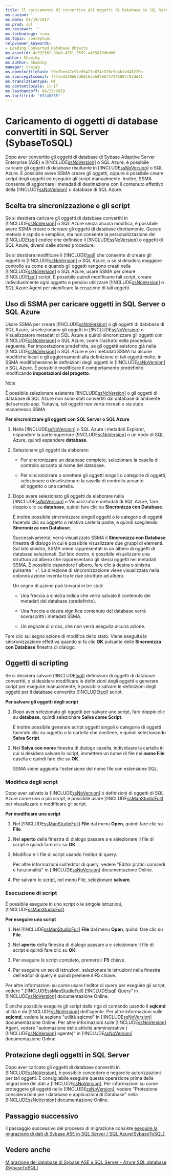 ```yaml
---
title: Il caricamento di convertire gli oggetti di Database in SQL Server (SybaseToSQL) | Microsoft Docs
ms.custom: ''
ms.date: 01/19/2017
ms.prod: sql
ms.reviewer: ''
ms.technology: ssma
ms.topic: conceptual
helpviewer_keywords:
- Loading Converted Database Objects
ms.assetid: 4c59256f-99a8-4351-9559-a455813dbd06
author: Shamikg
ms.author: Shamikg
manager: craigg
ms.openlocfilehash: 96e2bee47c97e85421b074e870c9dab1dd46220a
ms.sourcegitcommit: f7fced330b64d6616aeb8766747295807c92dd41
ms.translationtype: MT
ms.contentlocale: it-IT
ms.lasthandoff: 04/23/2019
ms.locfileid: "63245885"
---
```

# <a name="loading-converted-database-objects-into-sql-server-sybasetosql"></a>Caricamento di oggetti di database convertiti in SQL Server (SybaseToSQL)
Dopo aver convertito gli oggetti di database di Sybase Adaptive Server Enterprise (ASE) a [!INCLUDE[ssNoVersion](../../includes/ssnoversion-md.md)] o SQL Azure, è possibile caricare gli oggetti di database risultante in [!INCLUDE[ssNoVersion](../../includes/ssnoversion-md.md)] o SQL Azure. È possibile avere SSMA creare gli oggetti, oppure è possibile creare script degli oggetti ed eseguire gli script manualmente. Inoltre, SSMA consente di aggiornare i metadati di destinazione con il contenuto effettivo della [!INCLUDE[ssNoVersion](../../includes/ssnoversion-md.md)] o database di SQL Azure.  
  
## <a name="choosing-between-synchronization-and-scripts"></a>Scelta tra sincronizzazione e gli script  
Se si desidera caricare gli oggetti di database convertiti in [!INCLUDE[ssNoVersion](../../includes/ssnoversion-md.md)] o SQL Azure senza alcuna modifica, è possibile avere SSMA creare o ricreare gli oggetti di database direttamente. Questo metodo è rapido e semplice, ma non consente la personalizzazione del [!INCLUDE[tsql](../../includes/tsql-md.md)] codice che definisce il [!INCLUDE[ssNoVersion](../../includes/ssnoversion-md.md)] o oggetti di SQL Azure, diversi dalle stored procedure.  
  
Se si desidera modificare il [!INCLUDE[tsql](../../includes/tsql-md.md)] che consente di creare gli oggetti in [!INCLUDE[ssNoVersion](../../includes/ssnoversion-md.md)] o SQL Azure, o se si desidera maggiore controllo su come e quando gli oggetti vengono creati nella [!INCLUDE[ssNoVersion](../../includes/ssnoversion-md.md)] o SQL Azure, usare SSMA per creare [!INCLUDE[tsql](../../includes/tsql-md.md)] script. È possibile quindi modificano tali script, creare individualmente ogni oggetto e persino utilizzare [!INCLUDE[ssNoVersion](../../includes/ssnoversion-md.md)] o SQL Azure Agent per pianificare la creazione di tali oggetti.  
  
## <a name="using-ssma-to-load-objects-into-sql-server-or-sql-azure"></a>Uso di SSMA per caricare oggetti in SQL Server o SQL Azure  
Usare SSMA per creare [!INCLUDE[ssNoVersion](../../includes/ssnoversion-md.md)] o gli oggetti di database di SQL Azure, si selezionano gli oggetti in [!INCLUDE[ssNoVersion](../../includes/ssnoversion-md.md)] o Visualizzatore metadati di SQL Azure e quindi sincronizzare gli oggetti con [!INCLUDE[ssNoVersion](../../includes/ssnoversion-md.md)] o SQL Azure, come illustrato nella procedura seguente. Per impostazione predefinita, se gli oggetti esistono già nella [!INCLUDE[ssNoVersion](../../includes/ssnoversion-md.md)] o SQL Azure e se i metadati SSMA ha alcune modifiche locali o gli aggiornamenti alla definizione di tali oggetti molto, in SSMA modificheranno le definizioni degli oggetti in [!INCLUDE[ssNoVersion](../../includes/ssnoversion-md.md)] o SQL Azure. È possibile modificare il comportamento predefinito modificando **impostazioni del progetto**.  
  
> [!NOTE]  
> È possibile selezionare esistente [!INCLUDE[ssNoVersion](../../includes/ssnoversion-md.md)] o gli oggetti di database di SQL Azure non sono stati convertiti dal database di ambiente del servizio app. Tuttavia, tali oggetti non verrà ricreati o sia stato manomesso SSMA.  
  
**Per sincronizzare gli oggetti con SQL Server o SQL Azure**  
  
1.  Nella [!INCLUDE[ssNoVersion](../../includes/ssnoversion-md.md)] o SQL Azure i metadati Explorer, espandere la parte superiore [!INCLUDE[ssNoVersion](../../includes/ssnoversion-md.md)] o un nodo di SQL Azure, quindi espandere **database**.  
  
2.  Selezionare gli oggetti da elaborare:  
  
    -   Per sincronizzare un database completo, selezionare la casella di controllo accanto al nome del database.  
  
    -   Per sincronizzare o omettere gli oggetti singoli o categorie di oggetti, selezionare o deselezionare la casella di controllo accanto all'oggetto o una cartella.  
  
3.  Dopo avere selezionato gli oggetti da elaborare nella [!INCLUDE[ssNoVersion](../../includes/ssnoversion-md.md)] o Visualizzatore metadati di SQL Azure, fare doppio clic su **database**, quindi fare clic su **Sincronizza con Database**.  
  
    È inoltre possibile sincronizzare singoli oggetti o le categorie di oggetti facendo clic su oggetto o relativa cartella padre, e quindi scegliendo **Sincronizza con Database**.  
  
    Successivamente, verrà visualizzato SSMA il **Sincronizza con Database** finestra di dialogo in cui è possibile visualizzare due gruppi di elementi. Sul lato sinistro, SSMA viene rappresentati in un albero di oggetti di database selezionati. Sul lato destro, è possibile visualizzare una struttura ad albero che rappresentano gli stessi oggetti nei metadati SSMA. È possibile espandere l'albero, fare clic a destra o sinistra pulsante ' +'. La direzione di sincronizzazione viene visualizzata nella colonna azione inserita tra le due strutture ad albero.  
  
    Un segno di azione può trovarsi in tre stati:  
  
    -   Una freccia a sinistra indica che verrà salvato il contenuto dei metadati del database (predefinito).  
  
    -   Una freccia a destra significa contenuto del database verrà sovrascritti i metadati SSMA.  
  
    -   Un segnale di cross, che non verrà eseguita alcuna azione.  
  
Fare clic sul segno azione di modifica dello stato. Viene eseguita la sincronizzazione effettiva quando si fa clic **OK** pulsante delle **Sincronizza con Database** finestra di dialogo.  
  
## <a name="scripting-objects"></a>Oggetti di scripting  
Se si desidera salvare [!INCLUDE[tsql](../../includes/tsql-md.md)] definizioni di oggetti di database convertiti, o si desidera modificare le definizioni degli oggetti e generare script per eseguire manualmente, è possibile salvare le definizioni degli oggetti per il database convertito [!INCLUDE[tsql](../../includes/tsql-md.md)] script.  
  
**Per salvare gli oggetti degli script**  
  
1.  Dopo aver selezionato gli oggetti per salvare uno script, fare doppio clic su **database**, quindi selezionare **Salva come Script**.  
  
    È inoltre possibile generare script oggetti singoli o categorie di oggetti facendo clic su oggetto o la cartella che contiene, e quindi selezionando **Salva Script**.  
  
2.  Nel **Salva con nome** finestra di dialogo casella, individuare la cartella in cui si desidera salvare lo script, immettere un nome di file nei **nome File** casella e quindi fare clic su **OK**.  
  
    SSMA viene aggiunta l'estensione del nome file con estensione SQL.  
  
### <a name="modifying-scripts"></a>Modifica degli script  
Dopo aver salvato la [!INCLUDE[ssNoVersion](../../includes/ssnoversion-md.md)] o definizioni di oggetti di SQL Azure come uno o più script, è possibile usare [!INCLUDE[ssManStudioFull](../../includes/ssmanstudiofull-md.md)] per visualizzare e modificare gli script.  
  
**Per modificare uno script**  
  
1.  Nel [!INCLUDE[ssManStudioFull](../../includes/ssmanstudiofull-md.md)] **File** dal menu **Open**, quindi fare clic su **File**.  
  
2.  Nel **aperto** della finestra di dialogo passare a e selezionare il file di script e quindi fare clic su **OK**.  
  
3.  Modifica e il file di script usando l'editor di query.  
  
    Per altre informazioni sull'editor di query, vedere "Editor pratici comandi e funzionalità" in [!INCLUDE[ssNoVersion](../../includes/ssnoversion-md.md)] documentazione Online.  
  
4.  Per salvare lo script, nel menu File, selezionare **salvare**.  
  
### <a name="running-scripts"></a>Esecuzione di script  
È possibile eseguire in uno script o le singole istruzioni, [!INCLUDE[ssManStudioFull](../../includes/ssmanstudiofull-md.md)].  
  
**Per eseguire uno script**  
  
1.  Nel [!INCLUDE[ssManStudioFull](../../includes/ssmanstudiofull-md.md)] **File** dal menu **Open**, quindi fare clic su **File**.  
  
2.  Nel **aperto** della finestra di dialogo passare a e selezionare il file di script e quindi fare clic su **OK**.  
  
3.  Per eseguire lo script completo, premere il **F5** chiave.  
  
4.  Per eseguire un set di istruzioni, selezionare le istruzioni nella finestra dell'editor di query e quindi premere il **F5** chiave.  
  
Per altre informazioni su come usare l'editor di query per eseguire gli script, vedere " [!INCLUDE[ssManStudioFull](../../includes/ssmanstudiofull-md.md)] [!INCLUDE[tsql](../../includes/tsql-md.md)] Query" in [!INCLUDE[ssNoVersion](../../includes/ssnoversion-md.md)] documentazione Online.  
  
È anche possibile eseguire gli script dalla riga di comando usando il **sqlcmd** utilità e da [!INCLUDE[ssNoVersion](../../includes/ssnoversion-md.md)] dell'agente. Per altre informazioni sulle **sqlcmd**, vedere la sezione "utilità sqlcmd" in [!INCLUDE[ssNoVersion](../../includes/ssnoversion-md.md)] documentazione Online. Per altre informazioni sulle [!INCLUDE[ssNoVersion](../../includes/ssnoversion-md.md)] Agent, vedere "automazione delle attività amministrative ( [!INCLUDE[ssNoVersion](../../includes/ssnoversion-md.md)] agente)" in [!INCLUDE[ssNoVersion](../../includes/ssnoversion-md.md)] documentazione Online.  
  
## <a name="securing-objects-in-sql-server"></a>Protezione degli oggetti in SQL Server  
Dopo aver caricato gli oggetti di database convertiti in [!INCLUDE[ssNoVersion](../../includes/ssnoversion-md.md)], è possibile concedere e negare le autorizzazioni per tali oggetti. È consigliabile eseguire questa operazione prima della migrazione dei dati a [!INCLUDE[ssNoVersion](../../includes/ssnoversion-md.md)]. Per informazioni su come proteggere gli oggetti nello [!INCLUDE[ssNoVersion](../../includes/ssnoversion-md.md)], vedere "Protezione considerazioni per i database e applicazioni di Database" nella [!INCLUDE[ssNoVersion](../../includes/ssnoversion-md.md)] documentazione Online.  
  
## <a name="next-step"></a>Passaggio successivo  
Il passaggio successivo del processo di migrazione consiste [eseguire la migrazione di dati di Sybase ASE in SQL Server / SQL Azure(SybaseToSQL)](https://msdn.microsoft.com/54a39f5e-9250-4387-a3ae-eae47c799811).  
  
## <a name="see-also"></a>Vedere anche  
[Migrazione dei database di Sybase ASE a SQL Server - Azure SQL database &#40;SybaseToSQL&#41;](../../ssma/sybase/migrating-sybase-ase-databases-to-sql-server-azure-sql-db-sybasetosql.md)  
  
